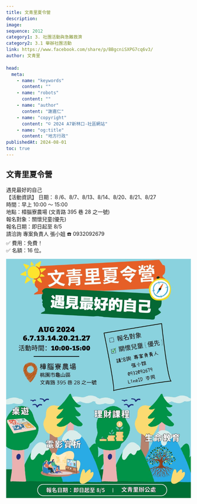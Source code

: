 ```yaml
---
title: 文青里夏令營
description:
image:
sequence: 2012
category1: 3. 社團活動與急難救濟
category2: 3.1 舉辦社團活動
link: https://www.facebook.com/share/p/BBgcniSXPG7cq6v3/
author: 文青里

head:
  meta:
    - name: "keywords"
      content: ""
    - name: "robots"
      content: ""
    - name: "author"
      content: "謝嘉仁"
    - name: "copyright"
      content: "© 2024 A7新林口-社區網站"
    - name: "og:title"
      content: "地方行政"
publishedAt: 2024-08-01
toc: true
---
```


## 文青里夏令營

遇見最好的自己  
【活動資訊】
日期：８/6、8/7、8/13、8/14、8/20、8/21、8/27  
時間：早上 10:00 ～ 15:00  
地點：樟腦寮農場 (文青路 395 巷 28 之一號)  
報名對象：關懷兒童(優先)  
報名日期：即日起至 8/5  
請洽詢 專案負責人 張小姐 ☎️ 0932092679  
✅ 費用：免費！  
✅ 名額：16 位。

![a2012-1.jpeg](/images/announcement/a2012-1.jpeg)
